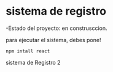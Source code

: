 <h1>sistema de registro</h1>

-Estado del proyecto: en construsccion.

para ejecutar el sistema, debes pone!

```npm intall react```

sistema de Registro 2
